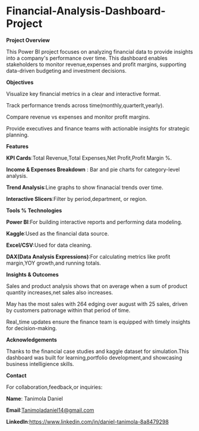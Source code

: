 # Financial-Analysis-Dashboard-Project

**Project Overview**

This Power BI project focuses on analyzing financial data to provide insights into a company's performance over time. This dashboard enables stakeholders to monitor revenue,expenses and profit margins, supporting data-driven budgeting and investment decisions.

**Objectives**

Visualize key financial metrics in a clear and interactive format.

Track performance trends across time(monthly,quarterlt,yearly).

Compare revenue vs expenses and monitor profit margins.

Provide executives and finance teams with actionable insights for strategic planning.

**Features**

**KPI Cards**:Total Revenue,Total Expenses,Net Profit,Profit Margin %.

**Income & Expenses Breakdown** : Bar and pie charts for category-level analysis.

**Trend Analysis**:Line graphs to show finanacial trends over time.

**Interactive Slicers**:Filter by period,department, or region.

**Tools % Technologies**

**Power BI**:For building interactive reports and performing data modeling.

**Kaggle**:Used as the financial data source.

**Excel/CSV**:Used for data cleaning.

**DAX(Data Analysis Expressions)**:For calculating metrics like profit margin,YOY growth,and running totals.

**Insights & Outcomes**

Sales and product analysis shows that on average when a sum of product quantity increases,net sales also increases.

May has the most sales with 264 edging over august with 25 sales, driven by customers patronage within that period of time.

Real_time updates ensure the finance team is equipped with timely insights for decision-making.

**Acknowledgements**

Thanks to the financial case studies and kaggle dataset for simulation.This dashboard was built for learning,portfolio development,and showcasing business intelligience skills.

**Contact**

For collaboration,feedback,or inquiries:

**Name**: Tanimola Daniel

**Email**:Tanimoladaniel14@gmail.com

**LinkedIn**:https://www.linkedin.com/in/daniel-tanimola-8a8479298
